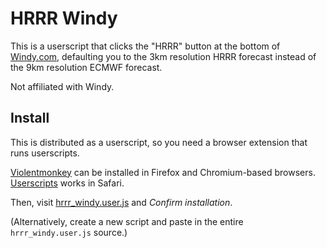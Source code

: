 # HRRR Windy

This is a userscript that clicks the "HRRR" button at the bottom of [Windy.com](https://www.windy.com/), defaulting you to the 3km resolution HRRR forecast instead of the 9km resolution ECMWF forecast.

Not affiliated with Windy.

## Install

This is distributed as a userscript, so you need a browser extension that runs userscripts.

[Violentmonkey](https://violentmonkey.github.io/) can be installed in Firefox and Chromium-based browsers. [Userscripts](https://apps.apple.com/us/app/userscripts/id1463298887) works in Safari.

Then, visit [hrrr_windy.user.js](https://raw.githubusercontent.com/ludios/hrrr-windy/master/hrrr_windy.user.js) and _Confirm installation_.

(Alternatively, create a new script and paste in the entire <code>hrrr_windy.user.js</code> source.)
